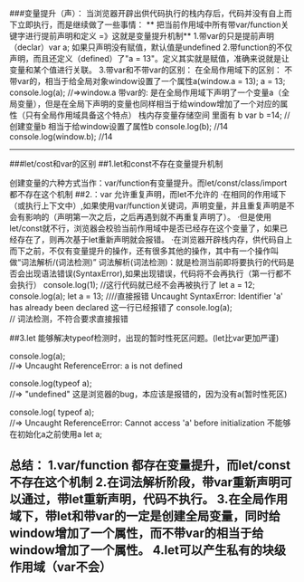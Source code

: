 ###变量提升（声）：
当浏览器开辟出供代码执行的栈内存后，代码并没有自上而下立即执行，而是继续做了一些事情：
** 把当前作用域中所有带var/function关键字进行提前声明和定义 =》这就是变量提升机制**
1.带var的只是提前声明（declar）var a; 如果只声明没有赋值，默认值是undefined
2.带function的不仅声明，而且还定义（defined）了"a = 13"。定义其实就是赋值，准确来说就是让变量和某个值进行关联。
3.带var和不带var的区别：
      在全局作用域下的区别：
        不带var的，相当于给全局对象window设置了一个属性a(window.a = 13);
            a = 13;
            console.log(a); //=>window.a
        带var的: 是在全局作用域下声明了一个变量a（全局变量），但是在全局下声明的变量也同样相当于给window增加了一个对应的属性（只有全局作用域具备这个特点）
            栈内存变量存储空间   里面有 b
            var b =14;  //创建变量b  相当于给window设置了属性b
            console.log(b); //14
            console.log(window.b); //14

<!-- 引用类型存储在堆内存里面 -->
<!-- 函数执行必然会执行私有作用域！！ -->

-----------------------------------------------------------------------------------------------------------------------------------

###let/cost和var的区别
##1.let和const不存在变量提升机制
<!-- 常见变量有六种方式：let const var function class import -->
创建变量的六种方式当作：var/function有变量提升。而let/const/class/import都不存在这个机制
##2.：var 允许重复声明，而let不允许的
·在相同的作用域下（或执行上下文中）,如果使用var/function关键词，声明变量，并且重复声明是不会有影响的（声明第一次之后，之后再遇到就不再重复声明了）。
·但是使用let/const就不行，浏览器会校验当前作用域中是否已经存在这个变量了，如果已经存在了，则再次基于let重新声明就会报错。
·在浏览器开辟栈内存，供代码自上而下之前，不仅有变量提升的操作，还有很多其他的操作，其中有一个操作叫做“词法解析/(词法检测)”
 词法解析(词法检测)：就是检测当前即将要执行的代码是否会出现语法错误(SyntaxError),如果出现错误，代码将不会再执行（第一行都不会执行）
console.log(1);  //这行代码就已经不会再被执行了
let a = 12;
console.log(a);
let a = 13;  ////直接报错 Uncaught SyntaxError: Identifier 'a' has already been declared  这一行已经报错了
console.log(a);  
// 词法检测，不符合要求直接报错
<!-- //1.开辟栈内存
//2.词法检测
//3.变量提升
//4.代码执行 -->
##3.let 能够解决typeof检测时，出现的暂时性死区问题。(let比var更加严谨)
<!-- 可以看看阮一峰老师的es6入门书籍关于暂时性死区问题 -->
<!-- http://es6.ruanyifeng.com/#docs/let -->
console.log(a);  
//=> Uncaught ReferenceError: a is not defined

console.log(typeof  a);  
//=> "undefined"  这是浏览器的bug，本应该是报错的，因为没有a(暂时性死区)

console.log( typeof a);  
//=>  Uncaught ReferenceError: Cannot access 'a' before initialization  不能够在初始化a之前使用a
let a;

总结：
1.var/function 都存在变量提升，而let/const不存在这个机制
2.在词法解析阶段，带var重新声明可以通过，带let重新声明，代码不执行。
3.在全局作用域下，带let和带var的一定是创建全局变量，同时给window增加了一个属性，而不带var的相当于给window增加了一个属性。
4.let可以产生私有的块级作用域（var不会）
-----------------------------------------------------------------------------------------------------------------------------------
<!-- 函数执行一定会执行私有作用域 -->